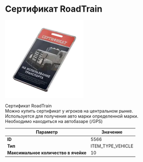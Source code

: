 # Сертификат RoadTrain

![Item Image](../img/5566.webp?raw=true)

Сертификат RoadTrain<br>Можно купить сертификат у игроков на центральном рынке.<br>Используется для получения авто марки определенной марки.<br>Необходимо находиться на автобазаре (/GPS)


| Параметр | Значение |
|----------|----------|
| **ID** | 5566 |
| **Тип** | ITEM_TYPE_VEHICLE |
| **Максимальное количество в ячейке** | 10 |

